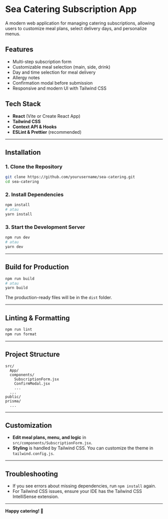 # Sea Catering Subscription App

A modern web application for managing catering subscriptions, allowing users to customize meal plans, select delivery days, and personalize menus.

## Features

- Multi-step subscription form
- Customizable meal selection (main, side, drink)
- Day and time selection for meal delivery
- Allergy notes
- Confirmation modal before submission
- Responsive and modern UI with Tailwind CSS

## Tech Stack

- **React** (Vite or Create React App)
- **Tailwind CSS**
- **Context API & Hooks**
- **ESLint & Prettier** (recommended)

---

## Installation

### 1. Clone the Repository

```bash
git clone https://github.com/yourusername/sea-catering.git
cd sea-catering
```

### 2. Install Dependencies

```bash
npm install
# atau
yarn install
```

### 3. Start the Development Server

```bash
npm run dev
# atau
yarn dev
```

---

## Build for Production

```bash
npm run build
# atau
yarn build
```

The production-ready files will be in the `dist` folder.

---

## Linting & Formatting

```bash
npm run lint
npm run format
```

---

## Project Structure

```
src/
  App/
  components/
    SubscriptionForm.jsx
    ConfirmModal.jsx
    ...
  ...
public/
prisma/
  ...
```

---

## Customization

- **Edit meal plans, menu, and logic** in `src/components/SubscriptionForm.jsx`.
- **Styling** is handled by Tailwind CSS. You can customize the theme in `tailwind.config.js`.

---

## Troubleshooting

- If you see errors about missing dependencies, run `npm install` again.
- For Tailwind CSS issues, ensure your IDE has the Tailwind CSS IntelliSense extension.

---


**Happy catering! 🍱**
